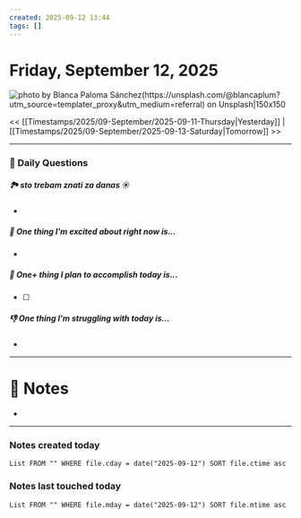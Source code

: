 ```yaml
---
created: 2025-09-12 13:44
tags: []
---
```

# Friday, September 12, 2025

![photo by Blanca Paloma Sánchez(https://unsplash.com/@blancaplum?utm_source=templater_proxy&utm_medium=referral) on Unsplash|150x150](https://images.unsplash.com/photo-1583144006017-74800d22ed08?crop=entropy&cs=srgb&fm=jpg&ixid=M3w2NDU1OTF8MHwxfHJhbmRvbXx8fHx8fHx8fDE3NTc2Nzc0NDl8&ixlib=rb-4.1.0&q=85)

<< [[Timestamps/2025/09-September/2025-09-11-Thursday|Yesterday]] | [[Timestamps/2025/09-September/2025-09-13-Saturday|Tomorrow]] >>

---
### 📅 Daily Questions

##### 🏞️️ sto trebam znati za danas ☀️
- 

##### 🙌 One thing I'm excited about right now is...
- 

##### 🚀 One+ thing I plan to accomplish today is...
- [ ] 

##### 👎 One thing I'm struggling with today is...
- 

---
# 📝 Notes
- 

---
### Notes created today

```dataview
List FROM "" WHERE file.cday = date("2025-09-12") SORT file.ctime asc
```

### Notes last touched today

```dataview
List FROM "" WHERE file.mday = date("2025-09-12") SORT file.mtime asc
```

